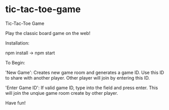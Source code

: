 # tic-tac-toe-game

Tic-Tac-Toe Game

Play the classic board game on the web!

Installation:

npm install -> npm start

To Begin:

'New Game': Creates new game room and generates a game ID. Use this ID to share with another player. Other player will join by entering this ID.

'Enter Game ID': If valid game ID, type into the field and press enter. This will join the unqiue game room create by other player.

Have fun!
